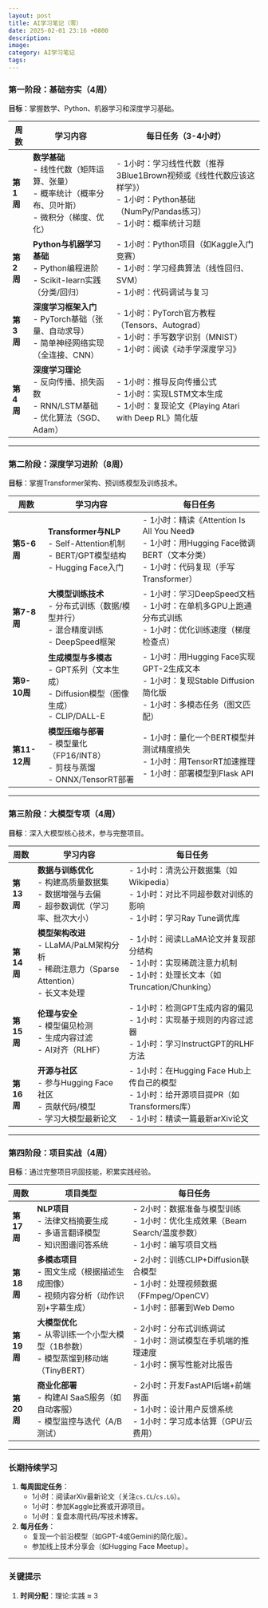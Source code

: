 ```yaml
---
layout: post
title: AI学习笔记（零）
date: 2025-02-01 23:16 +0800
description:
image:
category: AI学习笔记
tags:
---
```

### **第一阶段：基础夯实（4周）**
**目标**：掌握数学、Python、机器学习和深度学习基础。

| **周数**  | **学习内容**                                                                                             | **每日任务（3-4小时）**                                                                                                                  |
| --------- | -------------------------------------------------------------------------------------------------------- | ---------------------------------------------------------------------------------------------------------------------------------------- |
| **第1周** | **数学基础**<br>- 线性代数（矩阵运算、张量）<br>- 概率统计（概率分布、贝叶斯）<br>- 微积分（梯度、优化） | - 1小时：学习线性代数（推荐3Blue1Brown视频或《线性代数应该这样学》）<br>- 1小时：Python基础（NumPy/Pandas练习）<br>- 1小时：概率统计习题 |
| **第2周** | **Python与机器学习基础**<br>- Python编程进阶<br>- Scikit-learn实践（分类/回归）                          | - 1小时：Python项目（如Kaggle入门竞赛）<br>- 1小时：学习经典算法（线性回归、SVM）<br>- 1小时：代码调试与复习                             |
| **第3周** | **深度学习框架入门**<br>- PyTorch基础（张量、自动求导）<br>- 简单神经网络实现（全连接、CNN）             | - 1小时：PyTorch官方教程（Tensors、Autograd）<br>- 1小时：手写数字识别（MNIST）<br>- 1小时：阅读《动手学深度学习》                       |
| **第4周** | **深度学习理论**<br>- 反向传播、损失函数<br>- RNN/LSTM基础<br>- 优化算法（SGD、Adam）                    | - 1小时：推导反向传播公式<br>- 1小时：实现LSTM文本生成<br>- 1小时：复现论文《Playing Atari with Deep RL》简化版                          |

---

### **第二阶段：深度学习进阶（8周）**
**目标**：掌握Transformer架构、预训练模型及训练技术。

| **周数**      | **学习内容**                                                                                  | **每日任务**                                                                                                                      |
| ------------- | --------------------------------------------------------------------------------------------- | --------------------------------------------------------------------------------------------------------------------------------- |
| **第5-6周**   | **Transformer与NLP**<br>- Self-Attention机制<br>- BERT/GPT模型结构<br>- Hugging Face入门      | - 1小时：精读《Attention Is All You Need》<br>- 1小时：用Hugging Face微调BERT（文本分类）<br>- 1小时：代码复现（手写Transformer） |
| **第7-8周**   | **大模型训练技术**<br>- 分布式训练（数据/模型并行）<br>- 混合精度训练<br>- DeepSpeed框架      | - 1小时：学习DeepSpeed文档<br>- 1小时：在单机多GPU上跑通分布式训练<br>- 1小时：优化训练速度（梯度检查点）                         |
| **第9-10周**  | **生成模型与多模态**<br>- GPT系列（文本生成）<br>- Diffusion模型（图像生成）<br>- CLIP/DALL-E | - 1小时：用Hugging Face实现GPT-2生成文本<br>- 1小时：复现Stable Diffusion简化版<br>- 1小时：多模态任务（图文匹配）                |
| **第11-12周** | **模型压缩与部署**<br>- 模型量化（FP16/INT8）<br>- 剪枝与蒸馏<br>- ONNX/TensorRT部署          | - 1小时：量化一个BERT模型并测试精度损失<br>- 1小时：用TensorRT加速推理<br>- 1小时：部署模型到Flask API                            |

---

### **第三阶段：大模型专项（4周）**
**目标**：深入大模型核心技术，参与完整项目。

| **周数**   | **学习内容**                                                                                     | **每日任务**                                                                                                               |
| ---------- | ------------------------------------------------------------------------------------------------ | -------------------------------------------------------------------------------------------------------------------------- |
| **第13周** | **数据与训练优化**<br>- 构建高质量数据集<br>- 数据增强与去偏<br>- 超参数调优（学习率、批次大小） | - 1小时：清洗公开数据集（如Wikipedia）<br>- 1小时：对比不同超参数对训练的影响<br>- 1小时：学习Ray Tune调优库               |
| **第14周** | **模型架构改进**<br>- LLaMA/PaLM架构分析<br>- 稀疏注意力（Sparse Attention）<br>- 长文本处理     | - 1小时：阅读LLaMA论文并复现部分结构<br>- 1小时：实现稀疏注意力机制<br>- 1小时：处理长文本（如Truncation/Chunking）        |
| **第15周** | **伦理与安全**<br>- 模型偏见检测<br>- 生成内容过滤<br>- AI对齐（RLHF）                           | - 1小时：检测GPT生成内容的偏见<br>- 1小时：实现基于规则的内容过滤器<br>- 1小时：学习InstructGPT的RLHF方法                  |
| **第16周** | **开源与社区**<br>- 参与Hugging Face社区<br>- 贡献代码/模型<br>- 学习大模型最新论文              | - 1小时：在Hugging Face Hub上传自己的模型<br>- 1小时：给开源项目提PR（如Transformers库）<br>- 1小时：精读一篇最新arXiv论文 |

---

### **第四阶段：项目实战（4周）**
**目标**：通过完整项目巩固技能，积累实践经验。

| **周数**   | **项目类型**                                                                            | **每日任务**                                                                                             |
| ---------- | --------------------------------------------------------------------------------------- | -------------------------------------------------------------------------------------------------------- |
| **第17周** | **NLP项目**<br>- 法律文档摘要生成<br>- 多语言翻译模型<br>- 知识图谱问答系统             | - 2小时：数据准备与模型训练<br>- 1小时：优化生成效果（Beam Search/温度参数）<br>- 1小时：编写项目文档    |
| **第18周** | **多模态项目**<br>- 图文生成（根据描述生成图像）<br>- 视频内容分析（动作识别+字幕生成） | - 2小时：训练CLIP+Diffusion联合模型<br>- 1小时：处理视频数据（FFmpeg/OpenCV）<br>- 1小时：部署到Web Demo |
| **第19周** | **大模型优化**<br>- 从零训练一个小型大模型（1B参数）<br>- 模型蒸馏到移动端（TinyBERT）  | - 2小时：分布式训练调试<br>- 1小时：测试模型在手机端的推理速度<br>- 1小时：撰写性能对比报告              |
| **第20周** | **商业化部署**<br>- 构建AI SaaS服务（如自动客服）<br>- 模型监控与迭代（A/B测试）        | - 2小时：开发FastAPI后端+前端界面<br>- 1小时：设计用户反馈系统<br>- 1小时：学习成本估算（GPU/云费用）    |

---

### **长期持续学习**
1. **每周固定任务**：
   - 1小时：阅读arXiv最新论文（关注`cs.CL`/`cs.LG`）。
   - 1小时：参加Kaggle比赛或开源项目。
   - 1小时：复盘本周代码/写技术博客。
2. **每月任务**：
   - 复现一个前沿模型（如GPT-4或Gemini的简化版）。
   - 参加线上技术分享会（如Hugging Face Meetup）。

---

### **关键提示**
1. **时间分配**：理论:实践 ≈ 3